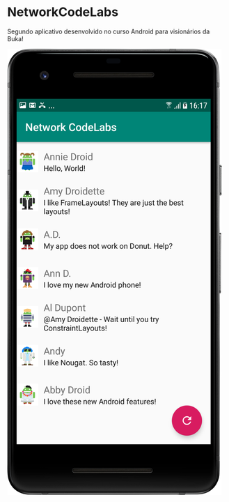 # NetworkCodeLabs
Segundo aplicativo desenvolvido no curso Android para visionários da Buka!

![NetworkCodeLabs](NetworkCodeLabs.png)

